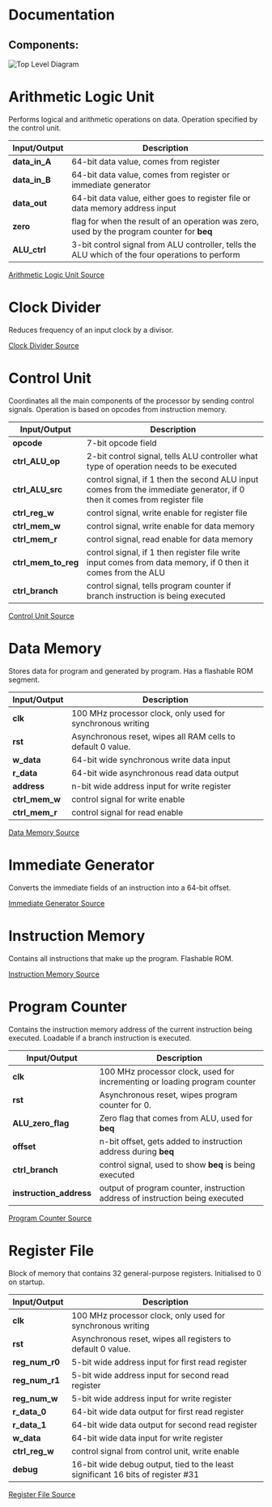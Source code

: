# Documentation #

## Components:

![Top Level Diagram](top_diagram.PNG "Top Level Diagram")

# Arithmetic Logic Unit #

Performs logical and arithmetic operations on data. Operation specified by the control unit.

| **Input/Output** | **Description** |
| --- | --- |
| **data\_in\_A** | 64-bit data value, comes from register |
| **data\_in\_B** | 64-bit data value, comes from register or immediate generator |
| **data\_out** | 64-bit data value, either goes to register file or data memory address input |
| **zero** | flag for when the result of an operation was zero, used by the program counter for **beq** |
| **ALU\_ctrl** | 3-bit control signal from ALU controller, tells the ALU which of the four operations to perform |

[Arithmetic Logic Unit Source](../source/components/ALU)

# Clock Divider #

Reduces frequency of an input clock by a divisor.

[Clock Divider Source](../source/components/clock_divider)

# Control Unit #

Coordinates all the main components of the processor by sending control signals. Operation is based on opcodes from instruction memory.

| **Input/Output** | **Description** |
| --- | --- |
| **opcode** | 7-bit opcode field |
| **ctrl\_ALU\_op** | 2-bit control signal, tells ALU controller what type of operation needs to be executed |
| **ctrl\_ALU\_src** | control signal, if 1 then the second ALU input comes from the immediate generator, if 0 then it comes from register file |
| **ctrl\_reg\_w** | control signal, write enable for register file |
| **ctrl\_mem\_w** | control signal, write enable for data memory |
| **ctrl\_mem\_r** | control signal, read enable for data memory |
| **ctrl\_mem\_to\_reg** | control signal, if 1 then register file write input comes from data memory, if 0 then it comes from the ALU |
| **ctrl\_branch** | control signal, tells program counter if branch instruction is being executed |

[Control Unit Source](../source/components/control_unit)

# Data Memory #

Stores data for program and generated by program. Has a flashable ROM segment.

| **Input/Output** | **Description** |
| --- | --- |
| **clk** | 100 MHz processor clock, only used for synchronous writing |
| **rst** | Asynchronous reset, wipes all RAM cells to default 0 value. |
| **w\_data** | 64-bit wide synchronous write data input |
| **r\_data** | 64-bit wide asynchronous read data output |
| **address** | n-bit wide address input for write register |
| **ctrl\_mem\_w** | control signal for write enable |
| **ctrl\_mem\_r** | control signal for read enable |

[Data Memory Source](../source/components/data_memory)

# Immediate Generator # 

Converts the immediate fields of an instruction into a 64-bit offset.

[Immediate Generator Source](../source/components/imm_generator)

# Instruction Memory #

Contains all instructions that make up the program. Flashable ROM.

[Instruction Memory Source](../source/components/instruction_memory)

# Program Counter #

Contains the instruction memory address of the current instruction being executed. Loadable if a branch instruction is executed.

| **Input/Output** | **Description** |
| --- | --- |
| **clk** | 100 MHz processor clock, used for incrementing or loading program counter |
| **rst** | Asynchronous reset, wipes program counter for 0. |
| **ALU\_zero\_flag** | Zero flag that comes from ALU, used for **beq** |
| **offset** | n-bit offset, gets added to instruction address during **beq** |
| **ctrl\_branch** | control signal, used to show **beq** is being executed |
| **instruction\_address** | output of program counter, instruction address of instruction being executed |

[Program Counter Source](../source/components/program_counter)

# Register File # 

Block of memory that contains 32 general-purpose registers. Initialised to 0 on startup.

| **Input/Output** | **Description** |
| --- | --- |
| **clk** | 100 MHz processor clock, only used for synchronous writing |
| **rst** | Asynchronous reset, wipes all registers to default 0 value. |
| **reg\_num\_r0** | 5-bit wide address input for first read register |
| **reg\_num\_r1** | 5-bit wide address input for second read register |
| **reg\_num\_w** | 5-bit wide address input for write register |
| **r\_data\_0** | 64-bit wide data output for first read register |
| **r\_data\_1** | 64-bit wide data output for second read register |
| **w\_data** | 64-bit wide data input for write register |
| **ctrl\_reg\_w** | control signal from control unit, write enable |
| **debug** | 16-bit wide debug output, tied to the least significant 16 bits of register #31 |

[Register File Source](../source/components/register_file)